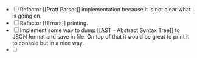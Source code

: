 - [ ] Refactor [[Pratt Parser]] implementation because it is not clear what is going on.
- [ ] Refactor [[Errors]] printing.
- [ ] Implement some way to dump [[AST - Abstract Syntax Tree]] to JSON format and save in file. On top of that it would be great to print it to console but in a nice way.
- [ ] 